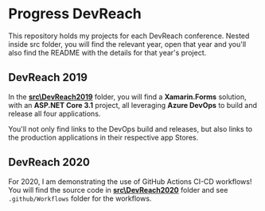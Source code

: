 # Progress DevReach

This repository holds my projects for each DevReach conference. Nested inside src folder, you will find the relevant year, open that year and you'll also find the README with the details for that year's project.

## DevReach 2019

In the [**src\DevReach2019**](https://github.com/LanceMcCarthy/DevReachCompanion/tree/main/src/DevReach2019) folder, you will find a **Xamarin.Forms** solution, with an **ASP.NET Core 3.1** project, all leveraging **Azure DevOps** to build and release all four applications.

You'll not only find links to the DevOps build and releases, but also links to the production applications in their respective app Stores.

## DevReach 2020

For 2020, I am demonstrating the use of GitHub Actions CI-CD workflows! You will find the source code in [**src\DevReach2020**](https://github.com/LanceMcCarthy/DevReachCompanion/tree/main/src/DevReach2020) folder and see `.github/Workflows` folder for the workflows.

